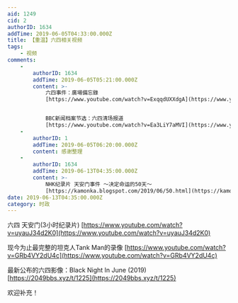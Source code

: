 ```yaml
---
aid: 1249
cid: 2
authorID: 1634
addTime: 2019-06-05T04:33:00.000Z
title: 【重温】六四相关视频
tags:
    - 视频
comments:
    -
        authorID: 1634
        addTime: 2019-06-05T05:21:00.000Z
        content: >-
            六四事件：廣場備忘錄
            [https://www.youtube.com/watch?v=ExqqdUXXdgA](https://www.youtube.com/watch?v=ExqqdUXXdgA)


            BBC新闻档案节选：六四清场报道
            [https://www.youtube.com/watch?v=Ea3LiY7aMVI](https://www.youtube.com/watch?v=Ea3LiY7aMVI)
    -
        authorID: 1
        addTime: 2019-06-05T06:20:00.000Z
        content: 感谢整理
    -
        authorID: 1634
        addTime: 2019-06-13T04:35:00.000Z
        content: >-
            NHK纪录片 天安门事件 ～决定命运的50天～
            [https://kamonka.blogspot.com/2019/06/50.html](https://kamonka.blogspot.com/2019/06/50.html)
date: 2019-06-13T04:35:00.000Z
category: 时政
---
```


六四 天安门(3小时纪录片) [https://www.youtube.com/watch?v=uyauJ34d2K0](https://www.youtube.com/watch?v=uyauJ34d2K0)

现今为止最完整的坦克人Tank Man的录像 [https://www.youtube.com/watch?v=GRb4VY2dU4c](https://www.youtube.com/watch?v=GRb4VY2dU4c)

最新公布的六四影像：Black Night In June (2019) [https://2049bbs.xyz/t/1225](https://2049bbs.xyz/t/1225)

欢迎补充！
